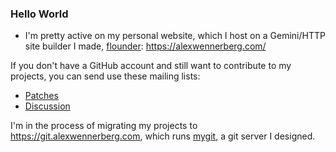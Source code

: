 ### Hello World

* I'm pretty active on my personal website, which I host on a Gemini/HTTP site builder I made, [flounder](https://github.com/alexwennerberg/flounder): https://alexwennerberg.com/

If you don't have a GitHub account and still want to contribute to my projects, you can send use these mailing lists:

* [Patches](https://lists.sr.ht/~aw/patches)
* [Discussion](https://lists.sr.ht/~aw/hi)

I'm in the process of migrating my projects to https://git.alexwennerberg.com, which runs [mygit](https://github.com/alexwennerberg/mygit), a git server I designed.
